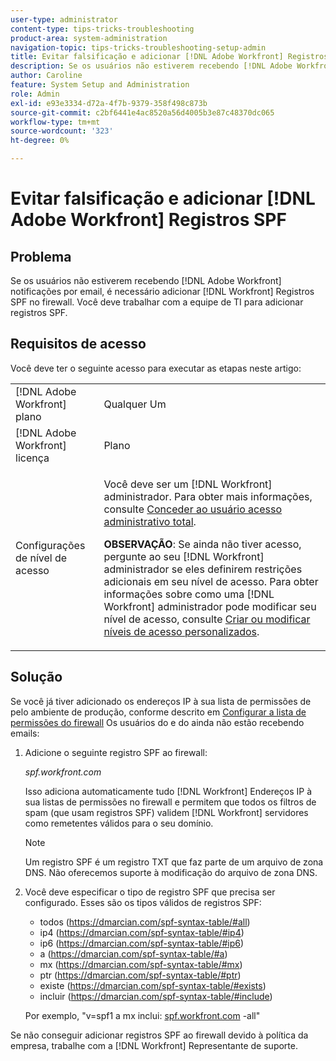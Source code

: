 ```yaml
---
user-type: administrator
content-type: tips-tricks-troubleshooting
product-area: system-administration
navigation-topic: tips-tricks-troubleshooting-setup-admin
title: Evitar falsificação e adicionar [!DNL Adobe Workfront] Registros SPF
description: Se os usuários não estiverem recebendo [!DNL Adobe Workfront] notificações por email, é necessário adicionar [!DNL Workfront] Registros SPF no firewall. Você deve trabalhar com a equipe de TI para adicionar registros SPF.
author: Caroline
feature: System Setup and Administration
role: Admin
exl-id: e93e3334-d72a-4f7b-9379-358f498c873b
source-git-commit: c2bf6441e4ac8520a56d4005b3e87c48370dc065
workflow-type: tm+mt
source-wordcount: '323'
ht-degree: 0%

---
```


# Evitar falsificação e adicionar [!DNL Adobe Workfront] Registros SPF

## Problema

Se os usuários não estiverem recebendo [!DNL Adobe Workfront] notificações por email, é necessário adicionar [!DNL Workfront] Registros SPF no firewall. Você deve trabalhar com a equipe de TI para adicionar registros SPF.

## Requisitos de acesso

Você deve ter o seguinte acesso para executar as etapas neste artigo:

<table style="table-layout:auto"> 
 <col> 
 <col> 
 <tbody> 
  <tr> 
   <td role="rowheader">[!DNL Adobe Workfront] plano</td> 
   <td>Qualquer Um</td> 
  </tr> 
  <tr> 
   <td role="rowheader">[!DNL Adobe Workfront] licença</td> 
   <td>Plano</td> 
  </tr> 
  <tr> 
   <td role="rowheader">Configurações de nível de acesso</td> 
   <td> <p>Você deve ser um [!DNL Workfront] administrador. Para obter mais informações, consulte <a href="../../administration-and-setup/add-users/configure-and-grant-access/grant-a-user-full-administrative-access.md" class="MCXref xref">Conceder ao usuário acesso administrativo total</a>.</p> <p><b>OBSERVAÇÃO</b>: Se ainda não tiver acesso, pergunte ao seu [!DNL Workfront] administrador se eles definirem restrições adicionais em seu nível de acesso. Para obter informações sobre como uma [!DNL Workfront] administrador pode modificar seu nível de acesso, consulte <a href="../../administration-and-setup/add-users/configure-and-grant-access/create-modify-access-levels.md" class="MCXref xref">Criar ou modificar níveis de acesso personalizados</a>.</p> </td> 
  </tr> 
 </tbody> 
</table>

## Solução

Se você já tiver adicionado os endereços IP à sua lista de permissões de  pelo ambiente de produção, conforme descrito em [Configurar a  lista de permissões do firewall](../../administration-and-setup/get-started-wf-administration/configure-your-firewall.md) Os usuários do e do ainda não estão recebendo emails:

1. Adicione o seguinte registro SPF ao firewall:

   *spf.workfront.com*

   Isso adiciona automaticamente tudo [!DNL Workfront] Endereços IP à sua listas de permissões no firewall e permitem que todos os filtros de spam (que usam registros SPF) validem [!DNL Workfront] servidores como remetentes válidos para o seu domínio.

   >[!NOTE]
   >
   > Um registro SPF é um registro TXT que faz parte de um arquivo de zona DNS. Não oferecemos suporte à modificação do arquivo de zona DNS.

1. Você deve especificar o tipo de registro SPF que precisa ser configurado. Esses são os tipos válidos de registros SPF:

   * todos (https://dmarcian.com/spf-syntax-table/#all)
   * ip4 (https://dmarcian.com/spf-syntax-table/#ip4)
   * ip6 (https://dmarcian.com/spf-syntax-table/#ip6)
   * a (https://dmarcian.com/spf-syntax-table/#a)
   * mx (https://dmarcian.com/spf-syntax-table/#mx)
   * ptr (https://dmarcian.com/spf-syntax-table/#ptr)
   * existe (https://dmarcian.com/spf-syntax-table/#exists)
   * incluir (https://dmarcian.com/spf-syntax-table/#include)

   Por exemplo, &quot;v=spf1 a mx inclui: [spf.workfront.com](http://spf.workfront.com/) -all&quot;

Se não conseguir adicionar registros SPF ao firewall devido à política da empresa, trabalhe com a [!DNL Workfront] Representante de suporte.
